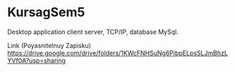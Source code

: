 # KursagSem5

 Desktop application client server, TCP/IP, database MySql.
 
 Link (Poyasnitelnuy Zapisku)
 https://drive.google.com/drive/folders/1KWcFNHSuNg6PibpELpsSLJmBhzLYVf0A?usp=sharing
 
